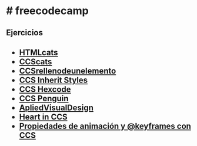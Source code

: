 <h1># freecodecamp</h1>
<h2>Ejercicios<h2>
<ul>
  <li><a href=HTMLcats > HTMLcats</a></li>
  <li> <a href=CCScats> CCScats </a> </li>
  <li> <a href=CCSrellenodeunelemento > CCSrellenodeunelemento </a> </li>
  <li> <a href=CCSInheritStyles >CCS Inherit Styles </a> </li>
  <li> <a href=CCSHexcode >CCS Hexcode </a> </li>
  <li> <a href=CCSPenguin> CCS Penguin </a> </li>
  <li> <a href=ApliedVisualDesign > ApliedVisualDesign</a> </li>
  <li> <a href=CCSHeart > Heart in CCS </a> </li>
  <li> <a href=CCSanimation > Propiedades de animación y @keyframes con CCS  </a> </li>
 </ul>
 
